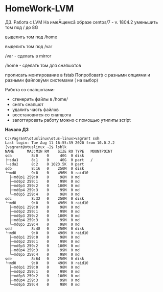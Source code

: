 # HomeWork-LVM
ДЗ. Работа с LVM
На имеĀщемсā образе centos/7 - v. 1804.2
уменьшить том под / до 8G

выделить том под /home

выделить том под /var

/var - сделать в mirror

/home - сделать том для снэпшотов

прописать монтирование в fstab
Попробоватþ с разными опциями и разными файловýми системами ( на выбор)

Работа со снапшотами:
- сгенерить файлы в /home/
- снять снапшот
- удалить часть файлов
- восстановится со снапшота
- залоггировать работу можно с помощью утилиты script

**Начало ДЗ**

```
C:\Vagrant\otuslinux\otus-linux>vagrant ssh
Last login: Tue Aug 11 16:55:39 2020 from 10.0.2.2
[vagrant@otuslinux ~]$ lsblk
NAME      MAJ:MIN RM    SIZE RO TYPE   MOUNTPOINT
sda         8:0    0     40G  0 disk
├─sda1      8:1    0     40G  0 part   /
└─sda2      8:2    0 1023.5K  0 part
sdb         8:16   0    250M  0 disk
└─md0       9:0    0    496M  0 raid10
  ├─md0p1 259:0    0     98M  0 md
  ├─md0p2 259:1    0     99M  0 md
  ├─md0p3 259:2    0    100M  0 md
  ├─md0p4 259:3    0     99M  0 md
  └─md0p5 259:4    0     98M  0 md
sdc         8:32   0    250M  0 disk
└─md0       9:0    0    496M  0 raid10
  ├─md0p1 259:0    0     98M  0 md
  ├─md0p2 259:1    0     99M  0 md
  ├─md0p3 259:2    0    100M  0 md
  ├─md0p4 259:3    0     99M  0 md
  └─md0p5 259:4    0     98M  0 md
sdd         8:48   0    250M  0 disk
└─md0       9:0    0    496M  0 raid10
  ├─md0p1 259:0    0     98M  0 md
  ├─md0p2 259:1    0     99M  0 md
  ├─md0p3 259:2    0    100M  0 md
  ├─md0p4 259:3    0     99M  0 md
  └─md0p5 259:4    0     98M  0 md
sde         8:64   0    250M  0 disk
└─md0       9:0    0    496M  0 raid10
  ├─md0p1 259:0    0     98M  0 md
  ├─md0p2 259:1    0     99M  0 md
  ├─md0p3 259:2    0    100M  0 md
  ├─md0p4 259:3    0     99M  0 md
  └─md0p5 259:4    0     98M  0 md
  ```
  
